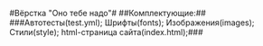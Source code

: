 #Вёрстка "Оно тебе надо"#
##Комплектующие:##
###Автотесты(test.yml);
Шрифты(fonts);
Изображения(images);
Стили(style);
html-страница сайта(index.html);###
